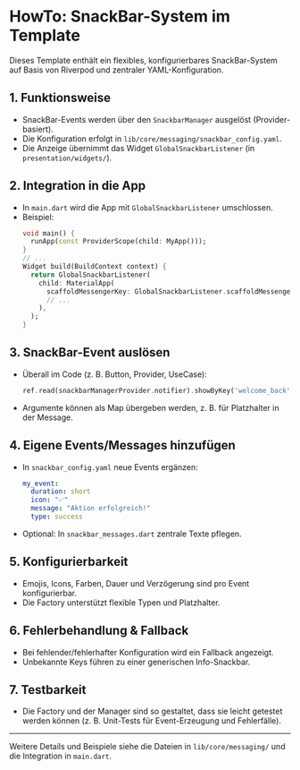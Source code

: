 # HowTo: SnackBar-System im Template

Dieses Template enthält ein flexibles, konfigurierbares SnackBar-System auf Basis von Riverpod und zentraler YAML-Konfiguration.

## 1. Funktionsweise
- SnackBar-Events werden über den `SnackbarManager` ausgelöst (Provider-basiert).
- Die Konfiguration erfolgt in `lib/core/messaging/snackbar_config.yaml`.
- Die Anzeige übernimmt das Widget `GlobalSnackbarListener` (in `presentation/widgets/`).

## 2. Integration in die App
- In `main.dart` wird die App mit `GlobalSnackbarListener` umschlossen.
- Beispiel:
  ```dart
  void main() {
    runApp(const ProviderScope(child: MyApp()));
  }
  // ...
  Widget build(BuildContext context) {
    return GlobalSnackbarListener(
      child: MaterialApp(
        scaffoldMessengerKey: GlobalSnackbarListener.scaffoldMessengerKey,
        // ...
      ),
    );
  }
  ```

## 3. SnackBar-Event auslösen
- Überall im Code (z. B. Button, Provider, UseCase):
  ```dart
  ref.read(snackbarManagerProvider.notifier).showByKey('welcome_back');
  ```
- Argumente können als Map übergeben werden, z. B. für Platzhalter in der Message.

## 4. Eigene Events/Messages hinzufügen
- In `snackbar_config.yaml` neue Events ergänzen:
  ```yaml
  my_event:
    duration: short
    icon: "✅"
    message: "Aktion erfolgreich!"
    type: success
  ```
- Optional: In `snackbar_messages.dart` zentrale Texte pflegen.

## 5. Konfigurierbarkeit
- Emojis, Icons, Farben, Dauer und Verzögerung sind pro Event konfigurierbar.
- Die Factory unterstützt flexible Typen und Platzhalter.

## 6. Fehlerbehandlung & Fallback
- Bei fehlender/fehlerhafter Konfiguration wird ein Fallback angezeigt.
- Unbekannte Keys führen zu einer generischen Info-Snackbar.

## 7. Testbarkeit
- Die Factory und der Manager sind so gestaltet, dass sie leicht getestet werden können (z. B. Unit-Tests für Event-Erzeugung und Fehlerfälle).

---

Weitere Details und Beispiele siehe die Dateien in `lib/core/messaging/` und die Integration in `main.dart`.
